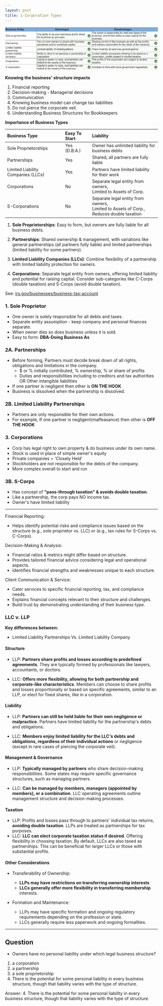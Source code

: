 ```yaml
---
layout: post
title: 1-Corporation Types
---
```



![Corporation Types](/assets/mc-graw-accounting-course/chap1/corps.chap1.q1.png)

**Knowing the business' structure impacts**  

1. Financial reporting  
2. Decision-making - Managerial decisions  
3. Communication  
4. Knowing business model can change tax liabilities  
5. Do not pierce the corporate veil.  
6. Understanding Business Structures for Bookkeepers  

**Importance of Business Types**  

| Business Type | Easy To Start | Liability |
| :------------ |:---- | :---- |
| Sole Proprietorships | Yes (D.B.A.) | Owner has unlimited liability for business debts|
| Partnerships | Yes |  Shared, all partners are fully liable |
| Limited Liability Companies (LLCs) | Yes | Partners have limited liability for their work |
| Corporations | No | Separate legal entity from owners,<br>Limited to Assets of Corp. |
| S-Corporations | No | Separate legal entity from owners,<br>Limited to Assets of Corp.,<br>Reduces double taxation |

1. **Sole Proprietorships**: Easy to form, but owners are fully liable for all business debts.

2. **Partnerships**: Shared ownership & management, with variations like general partnerships (all partners fully liable) and limited partnerships (limited liability for some partners).

3. **Limited Liability Companies (LLCs)**: Combine flexibility of a partnership with limited liability protection for owners.

4. **Corporations**: Separate legal entity from owners, offering limited liability and potential for raising capital. Consider sub-categories like C-Corps (double taxation) and S-Corps (avoid double taxation).

See: [irs.gov/businesses/business-tax-account](https://www.irs.gov/businesses/business-tax-account)

### 1. Sole Proprietor

- One owner is solely responsible for all debts and taxes.  
- Separate entity assumption - keep company and personal finances separate.  
- When owner dies so does business unless it is sold.  
- Easy to form: **DBA-Doing Business As**  

### 2A. Partnerships

- Before forming, Partners must decide break down of all rights, obligations and limitations in the company.
  - $ or % initially contributed, % ownership, % or share of profits
  - Duties and responsibilities including to creditors and tax authorities OR Other intangible liabilities
- If one partner is negligent then other is **ON THE HOOK**
- Business is dissolved when the partnership is dissolved.

### 2B. Limited Liability Partnerships

- Partners are only responsible for their own actions.  
- For example, If one partner is negligent(malfeasance) then other is **OFF THE HOOK**  

### 3. Corporations

- Corp has legal right to own property & do business under its own name.  
- Stock is used in place of simple owner's equity  
- Private companies = 'Closely Held'  
- Stockholders are not responsible for the debts of the company.  
- More complex overall to start and run  

### 3B. S-Corps

- Has concept of **"pass-through taxation" & avoids double taxation**.  
- Like a partnership, the corp pays NO income tax.  
- Owner's have limited liability  

---

Financial Reporting:

- Helps identify potential risks and compliance issues based on the structure (e.g., sole proprietor vs. LLC) or (e.g., tax rules for S-Corps vs. C-Corps).

Decision-Making & Analysis:  

- Financial ratios & metrics might differ based on structure.  
- Provides tailored financial advice considering legal and operational aspects.  
- Identifies financial strengths and weaknesses unique to each structure.  

Client Communication & Service:  

- Cater services to specific financial reporting, tax, and compliance needs.  
- Explains financial concepts relevant to their structure and challenges.  
- Build trust by demonstrating understanding of their business type.  

### LLC v. LLP

**Key differences between:**  

- Limited Liability Partnerships Vs. Limited Liability Company  

#### Structure

- LLP: **Partners share profits and losses according to predefined agreements**. They are typically formed by professionals like lawyers, accountants, or doctors.  

- LLC: **Offers more flexibility, allowing for both partnership and corporate-like characteristics**. Members can choose to share profits and losses proportionally or based on specific agreements, similar to an LLP, or elect for fixed shares, like in a corporation.  

#### Liability  

- LLP: **Partners can still be held liable for their own negligence or malpractice.** Partners have limited liability for the partnership's debts and obligations.  

- LLC: **Members enjoy limited liability for the LLC's debts and obligations, regardless of their individual actions** or negligence (except in rare cases of piercing the corporate veil).  

#### Management & Governance

- LLP: **Typically managed by partners** who share decision-making responsibilities. Some states may require specific governance structures, such as managing partners.  

- LLC: **Can be managed by members, managers (appointed by members), or a combination**. LLC operating agreements outline management structure and decision-making processes.  

#### Taxation

- LLP: Profits and losses pass through to partners' individual tax returns, **avoiding double taxation**. LLPs are treated as partnerships for tax purposes.  
- LLC: **LLC can elect corporate taxation status if desired**. Offering flexibility in choosing taxation. By default, LLCs are also taxed as partnerships.  This can be beneficial for larger LLCs or those with substantial profits.  

#### Other Considerations

- Transferability of Ownership:  
  - **LLPs may have restrictions on transferring ownership interests**  
  - **LLCs generally offer more flexibility in transferring membership** interests.  

- Formation and Maintenance:  
  - LLPs may have specific formation and ongoing regulatory requirements depending on the profession or state.  
  - LLCs generally require less paperwork and ongoing formalities.  

---

## Question

- Owners have no personal liability under which legal business structure?  

1. a corporation  
2. a partnership  
3. a sole proprietorship  
4. There is the potential for some personal liability in every business structure, though that liability varies with the type of structure.  

Answer: 4. There is the potential for some personal liability in every business structure, though that liability varies with the type of structure.  
